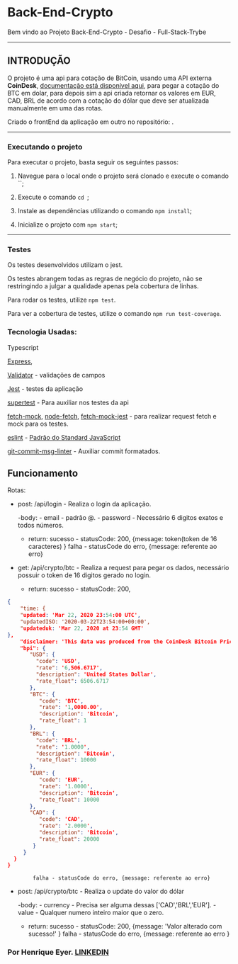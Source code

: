 # Back-End-Crypto

Bem vindo ao Projeto Back-End-Crypto - Desafio - Full-Stack-Trybe

---

## INTRODUÇÃO

O projeto é uma api para cotação de BitCoin, usando uma API externa **CoinDesk**, [documentação está disponível aqui](https://www.coindesk.com/coindesk-api), para pegar a cotação do BTC em dolar, para depois sim a api criada retornar os valores em EUR, CAD, BRL de acordo com a cotação do dólar que deve ser atualizada manualmente em uma das rotas.  

Criado o frontEnd da aplicação em outro no repositório: .

---

### Executando o projeto

Para executar o projeto, basta seguir os seguintes passos:


1. Navegue para o local onde o projeto será clonado e execute o comando ``;


2. Execute o comando `cd `;


3. Instale as dependências utilizando o comando `npm install`;


4. Inicialize o projeto com `npm start`;

---

### Testes

Os testes desenvolvidos utilizam o jest.

Os testes abrangem todas as regras de negócio do projeto, não se restringindo a julgar a qualidade apenas pela cobertura de linhas.

Para rodar os testes, utilize `npm test`.

Para ver a cobertura de testes, utilize o comando `npm run test-coverage`.

### Tecnologia Usadas:

Typescript

[Express](https://expressjs.com/pt-br/),

[Validator](https://www.npmjs.com/package/validator) - validações de campos

[Jest](https://jestjs.io/docs/getting-started) - testes da aplicação

[supertest](https://www.npmjs.com/package/supertest) - Para auxiliar nos testes da api

[fetch-mock](https://www.npmjs.com/package/fetch-mock), [node-fetch](https://www.npmjs.com/package/node-fetch), [fetch-mock-jest](https://www.npmjs.com/package/jest-fetch-mock) - para realizar request fetch e mock para os testes.

[eslint](https://eslint.org/) - [Padrão do Standard JavaScript](https://standardjs.com/)

[git-commit-msg-linter](https://www.npmjs.com/package/git-commit-msg-linter) - Auxiliar commit formatados.


## Funcionamento

Rotas:

  - post: /api/login - Realiza o login da aplicação.
  
    -body: 
          - email - padrão <name>@<email>.<com>
          - password - Necessário 6 digitos exatos e todos números.

    - return: 
            sucesso - statusCode: 200, {message: token(token de 16 caracteres) }
            falha - statusCode do erro, {message: referente ao erro}

  - get: /api/crypto/btc - Realiza a request para pegar os dados, necessário possuir o token de 16 digitos gerado no login.
    - return: 
            sucesso - statusCode: 200, 
```json
{
    "time: {
    "updated: 'Mar 22, 2020 23:54:00 UTC',
    "updatedISO: '2020-03-22T23:54:00+00:00',
    "updateduk: 'Mar 22, 2020 at 23:54 GMT'
},
    "disclaimer: 'This data was produced from the CoinDesk Bitcoin Price Index (USD). Non-USD currency data converted using hourly conversion rate from    openexchangerates.org',
    "bpi": {
       "USD": {
         "code": 'USD',
         "rate": '6,506.6717',
         "description": 'United States Dollar',
         "rate_float": 6506.6717
       },
       "BTC": {
          "code": 'BTC',
          "rate": '1,0000.00',
          "description": 'Bitcoin',
          "rate_float": 1
       },
       "BRL": {
         "code": 'BRL',
         "rate": '1.0000',
         "description": 'Bitcoin',
         "rate_float": 10000
       },
       "EUR": {
          "code": 'EUR',
          "rate": '1.0000',
          "description": 'Bitcoin',
          "rate_float": 10000
       },
       "CAD": {
          "code": 'CAD',
          "rate": '2.0000',
          "description": 'Bitcoin',
          "rate_float": 20000
        }
     }
  }
}
```
            falha - statusCode do erro, {message: referente ao erro}


  - post: /api/crypto/btc - Realiza o update do valor do dólar
  
    -body: 
          - currency - Precisa ser alguma dessas ['CAD','BRL','EUR'].
          - value - Qualquer numero inteiro maior que o zero.

    - return: 
            sucesso - statusCode: 200, {message: 'Valor alterado com sucesso!' }
            falha - statusCode do erro, {message: referente ao erro }




### Por Henrique Eyer. [LINKEDIN](https://www.linkedin.com/in/henriqueeyer)
